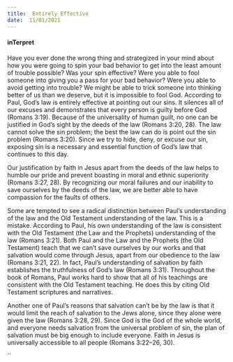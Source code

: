 ```yaml
---
title:  Entirely Effective
date:  11/01/2021
---
```


#### inTerpret

Have you ever done the wrong thing and strategized in your mind about how you were going to spin your bad behavior to get into the least amount of trouble possible? Was your spin effective? Were you able to fool someone into giving you a pass for your bad behavior? Were you able to avoid getting into trouble? We might be able to trick someone into thinking better of us than we deserve, but it is impossible to fool God. According to Paul, God’s law is entirely effective at pointing out our sins. It silences all of our excuses and demonstrates that every person is guilty before God (Romans 3:19). Because of the universality of human guilt, no one can be justified in God’s sight by the deeds of the law (Romans 3:20, 28). The law cannot solve the sin problem; the best the law can do is point out the sin problem (Romans 3:20). Since we try to hide, deny, or excuse our sin, exposing sin is a necessary and essential function of God’s law that continues to this day.

Our justification by faith in Jesus apart from the deeds of the law helps to humble our pride and prevent boasting in moral and ethnic superiority (Romans 3:27, 28). By recognizing our moral failures and our inability to save ourselves by the deeds of the law, we are better able to have compassion for the faults of others.

Some are tempted to see a radical distinction between Paul’s understanding of the law and the Old Testament understanding of the law. This is a mistake. According to Paul, his own understanding of the law is consistent with the Old Testament (the Law and the Prophets) understanding of the law (Romans 3:21). Both Paul and the Law and the Prophets (the Old Testament) teach that we can’t save ourselves by our works and that salvation would come through Jesus, apart from our obedience to the law (Romans 3:21, 22). In fact, Paul’s understanding of salvation by faith establishes the truthfulness of God’s law (Romans 3:31). Throughout the book of Romans, Paul works hard to show that all of his teachings are consistent with the Old Testament teaching. He does this by citing Old Testament scriptures and narratives.

Another one of Paul’s reasons that salvation can’t be by the law is that it would limit the reach of salvation to the Jews alone, since they alone were given the law (Romans 3:28, 29). Since God is the God of the whole world, and everyone needs salvation from the universal problem of sin, the plan of salvation must be big enough to include everyone. Faith in Jesus is universally accessible to all people (Romans 3:22–26, 30).

``